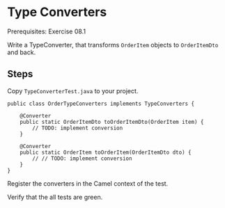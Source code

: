 Type Converters
===============

Prerequisites: Exercise 08.1

Write a TypeConverter, that transforms `OrderItem` objects to `OrderItemDto` and back.

Steps
-----
Copy `TypeConverterTest.java` to your project.

```
public class OrderTypeConverters implements TypeConverters {

	@Converter
	public static OrderItemDto toOrderItemDto(OrderItem item) {
		// TODO: implement conversion
	}
	
	@Converter
	public static OrderItem toOrderItem(OrderItemDto dto) {
		// // TODO: implement conversion
	}
}

```

Register the converters in the Camel context of the test.

Verify that the all tests are green.
